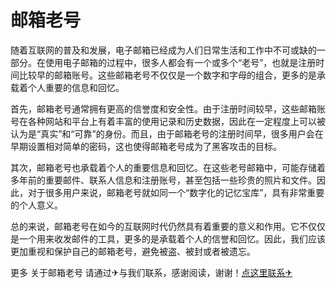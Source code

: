 # 邮箱老号

随着互联网的普及和发展，电子邮箱已经成为人们日常生活和工作中不可或缺的一部分。在使用电子邮箱的过程中，很多人都会有一个或多个“老号”，也就是注册时间比较早的邮箱账号。这些邮箱老号不仅仅是一个数字和字母的组合，更多的是承载着个人重要的信息和回忆。

首先，邮箱老号通常拥有更高的信誉度和安全性。由于注册时间较早，这些邮箱账号在各种网站和平台上有着丰富的使用记录和历史数据，因此在一定程度上可以被认为是“真实”和“可靠”的身份。而且，由于邮箱老号的注册时间早，很多用户会在早期设置相对简单的密码，这也使得邮箱老号成为了黑客攻击的目标。

其次，邮箱老号也承载着个人的重要信息和回忆。在这些老号邮箱中，可能存储着多年前的重要邮件、联系人信息和注册账号，甚至包括一些珍贵的照片和文件。因此，对于很多用户来说，邮箱老号就如同一个“数字化的记忆宝库”，具有非常重要的个人意义。

总的来说，邮箱老号在如今的互联网时代仍然具有着重要的意义和作用。它不仅仅是一个用来收发邮件的工具，更多的是承载着个人的信誉和回忆。因此，我们应该更加重视和保护自己的邮箱老号，避免被盗、被封或者被遗忘。

更多 关于邮箱老号 请通过✈与我们联系，感谢阅读，谢谢！[点这里联系✈](https://lm.k02.cc)